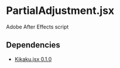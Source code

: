 # PartialAdjustment.jsx

Adobe After Effects script

## Dependencies

- [Kikaku.jsx 0.1.0](https://github.com/atarabi/Kikaku.jsx/)